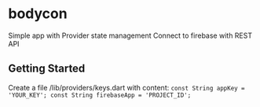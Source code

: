 # bodycon

Simple app with Provider state management
Connect to firebase with REST API

## Getting Started

Create a file /lib/providers/keys.dart with content:
`
const String appKey = 'YOUR_KEY';
const String firebaseApp = 'PROJECT_ID';
`



